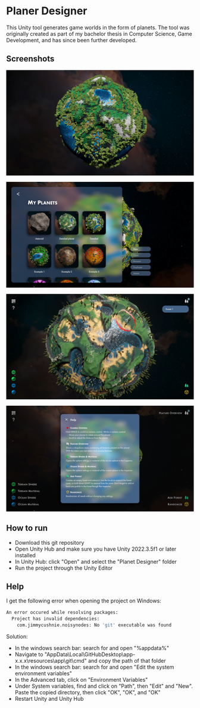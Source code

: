 
# Planer Designer

This Unity tool generates game worlds in the form of planets. The tool was originally created as part of my bachelor thesis in Computer Science, Game Development, and has since been further developed.

## Screenshots

![PlanetExample](Images/Forest_planet.jpg)

![MyPlanets](Images/My_planets.jpg)

![EditorView](Images/Editor_view.jpg)

![HelpMenu](Images/Help_menu.jpg)

## How to run

- Download this git repository
- Open Unity Hub and make sure you have Unity 2022.3.5f1 or later installed
- In Unity Hub: click "Open" and select the "Planet Designer" folder
- Run the project through the Unity Editor

## Help

I get the following error when opening the project on Windows:

```bash
An error occured while resolving packages:
  Project has invalid dependencies:
    com.jimmycushnie.noisynodes: No 'git' executable was found
```

Solution:
- In the windows search bar: search for and open "%appdata%"
- Navigate to "AppData\Local\GitHubDesktop\app-x.x.x\resources\app\git\cmd" and copy the path of that folder
- In the windows search bar: search for and open "Edit the system environment variables"
- In the Advanced tab, click on "Environment Variables"
- Under System variables, find and click on "Path", then "Edit" and "New". Paste the copied directory, then click "OK", "OK", and "OK"
- Restart Unity and Unity Hub
